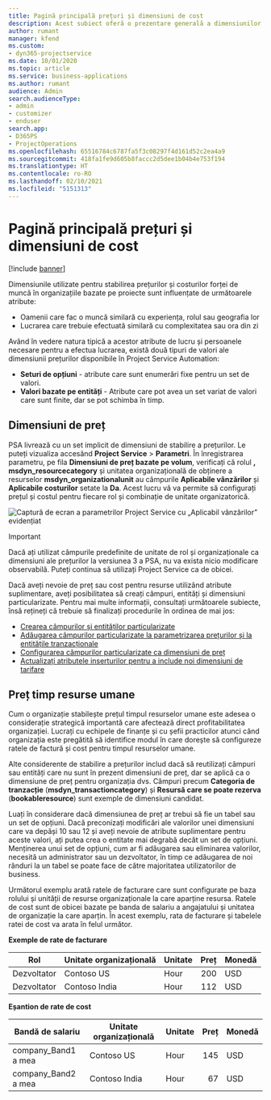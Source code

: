 ```yaml
---
title: Pagină principală prețuri și dimensiuni de cost
description: Acest subiect oferă o prezentare generală a dimensiunilor prețurilor.
author: rumant
manager: kfend
ms.custom:
- dyn365-projectservice
ms.date: 10/01/2020
ms.topic: article
ms.service: business-applications
ms.author: rumant
audience: Admin
search.audienceType:
- admin
- customizer
- enduser
search.app:
- D365PS
- ProjectOperations
ms.openlocfilehash: 65516784c6787fa5f3c08297f4d161d52c2ea4a9
ms.sourcegitcommit: 418fa1fe9d605b8faccc2d5dee1b04b4e753f194
ms.translationtype: HT
ms.contentlocale: ro-RO
ms.lasthandoff: 02/10/2021
ms.locfileid: "5151313"
---
```

# <a name="pricing-and-costing-dimensions-home-page"></a>Pagină principală prețuri și dimensiuni de cost

[!include [banner](../includes/psa-now-project-operations.md)]

Dimensiunile utilizate pentru stabilirea prețurilor și costurilor forței de muncă în organizațiile bazate pe proiecte sunt influențate de următoarele atribute:

- Oamenii care fac o muncă similară cu experiența, rolul sau geografia lor
- Lucrarea care trebuie efectuată similară cu complexitatea sau ora din zi

Având în vedere natura tipică a acestor atribute de lucru și persoanele necesare pentru a efectua lucrarea, există două tipuri de valori ale dimensiunii prețurilor disponibile în Project Service Automation: 

- **Seturi de opțiuni** - atribute care sunt enumerări fixe pentru un set de valori.
- **Valori bazate pe entități** - Atribute care pot avea un set variat de valori care sunt finite, dar se pot schimba în timp.

## <a name="pricing-dimensions"></a>Dimensiuni de preț

PSA livrează cu un set implicit de dimensiuni de stabilire a prețurilor. Le puteți vizualiza accesând **Project Service** > **Parametri**. În înregistrarea parametru, pe fila **Dimensiuni de preț bazate pe volum**, verificați că rolul **, msdyn_resourcecategory** și unitatea organizațională de obținere a resurselor **msdyn_organizationalunit** au câmpurile **Aplicabile vânzărilor** și **Aplicabile costurilor** setate la **Da**. Acest lucru vă va permite să configurați prețul și costul pentru fiecare rol și combinație de unitate organizatorică.

![Captură de ecran a parametrilor Project Service cu „Aplicabil vânzărilor” evidențiat](media/PS-OOB-parameters.png)

> [!IMPORTANT]
> Dacă ați utilizat câmpurile predefinite de unitate de rol și organizaționale ca dimensiuni ale prețurilor la versiunea 3 a PSA, nu va exista nicio modificare observabilă. Puteți continua să utilizați Project Service ca de obicei. 

Dacă aveți nevoie de preț sau cost pentru resurse utilizând atribute suplimentare, aveți posibilitatea să creați câmpuri, entități și dimensiuni particularizate. Pentru mai multe informații, consultați următoarele subiecte, însă rețineți că trebuie să finalizați procedurile în ordinea de mai jos:

- [Crearea câmpurilor și entităților particularizate](create-custom-fields-entities.md)
- [Adăugarea câmpurilor particularizate la parametrizarea prețurilor și la entitățile tranzacționale](field-references.md)
- [Configurarea câmpurilor particularizate ca dimensiuni de preț ](set-up-pricing-dimensions.md)
- [Actualizați atributele inserturilor pentru a include noi dimensiuni de tarifare](update-plug-in-attributes.md)

## <a name="pricing-human-resource-time"></a>Preț timp resurse umane
Cum o organizație stabilește prețul timpul resurselor umane este adesea o considerație strategică importantă care afectează direct profitabilitatea organizației. Lucrați cu echipele de finanțe și cu șefii practicilor atunci când organizația este pregătită să identifice modul în care dorește să configureze ratele de factură și cost pentru timpul resurselor umane.

Alte considerente de stabilire a prețurilor includ dacă să reutilizați câmpuri sau entități care nu sunt în prezent dimensiuni de preț, dar se aplică ca o dimensiune de preț pentru organizația dvs. Câmpuri precum **Categoria de tranzacție** (**msdyn_transactioncategory**) și **Resursă care se poate rezerva** (**bookableresource**) sunt exemple de dimensiuni candidat. 

Luați în considerare dacă dimensiunea de preț ar trebui să fie un tabel sau un set de opțiuni. Dacă preconizați modificări ale valorilor unei dimensiuni care va depăși 10 sau 12 și aveți nevoie de atribute suplimentare pentru aceste valori, ați putea crea o entitate mai degrabă decât un set de opțiuni. Menținerea unui set de opțiuni, cum ar fi adăugarea sau eliminarea valorilor, necesită un administrator sau un dezvoltator, în timp ce adăugarea de noi rânduri la un tabel se poate face de către majoritatea utilizatorilor de business.

Următorul exemplu arată ratele de facturare care sunt configurate pe baza rolului și unității de resurse organizaționale la care aparține resursa. Ratele de cost sunt de obicei bazate pe banda de salariu a angajatului și unitatea de organizație la care aparțin. În acest exemplu, rata de facturare și tabelele ratei de cost va arata în felul următor.

**Exemple de rate de facturare**

| Rol        | Unitate organizațională    |Unitate      |Preț      |Monedă  |
| ------------|-------------|----------|----------:|----------|
| Dezvoltator   | Contoso US  |Hour | 200|USD     |
| Dezvoltator   | Contoso India |Hour|   112|USD     |


**Eșantion de rate de cost**

| Bandă de salariu     | Unitate organizațională    |Unitate      |Preț      |Monedă  |
| ----------------|-------------|----------|----------:|----------|
| company_Band1 a mea | Contoso US  |Hour | 145|USD     |
| company_Band2 a mea | Contoso India |Hour|   67|USD     |
